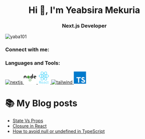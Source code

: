 <h1 align="center">Hi 👋, I'm Yeabsira Mekuria</h1>
<h3 align="center">Next.js Developer</h3>

<p align="left"> <img src="https://komarev.com/ghpvc/?username=yaba101&label=Profile%20views&color=0e75b6&style=flat" alt="yaba101" /> </p>

<h3 align="left">Connect with me:</h3>
<p align="left">
</p>

<h3 align="left">Languages and Tools:</h3>
<p align="left"> <a href="https://nextjs.org/" target="_blank" rel="noreferrer"> <img src="https://cdn.worldvectorlogo.com/logos/nextjs-2.svg" alt="nextjs" width="40" height="40"/> </a> <a href="https://nodejs.org" target="_blank" rel="noreferrer"> <img src="https://raw.githubusercontent.com/devicons/devicon/master/icons/nodejs/nodejs-original-wordmark.svg" alt="nodejs" width="40" height="40"/> </a> <a href="https://reactjs.org/" target="_blank" rel="noreferrer"> <img src="https://raw.githubusercontent.com/devicons/devicon/master/icons/react/react-original-wordmark.svg" alt="react" width="40" height="40"/> </a> <a href="https://tailwindcss.com/" target="_blank" rel="noreferrer"> <img src="https://www.vectorlogo.zone/logos/tailwindcss/tailwindcss-icon.svg" alt="tailwind" width="40" height="40"/> </a> <a href="https://www.typescriptlang.org/" target="_blank" rel="noreferrer"> <img src="https://raw.githubusercontent.com/devicons/devicon/master/icons/typescript/typescript-original.svg" alt="typescript" width="40" height="40"/> </a> </p>

# 📚 My Blog posts

+ [State Vs Props](https://yeabsiramekuriablog.vercel.app/blog/statevsprops)
+ [Closure in React](https://yeabsiramekuriablog.vercel.app/blog/Closure%20in%20React)
+ [How to avoid null or undefined in TypeScript](https://yeabsiramekuriablog.vercel.app/blog/how-to-avoid-null-or-undefined-in-typescript-)

